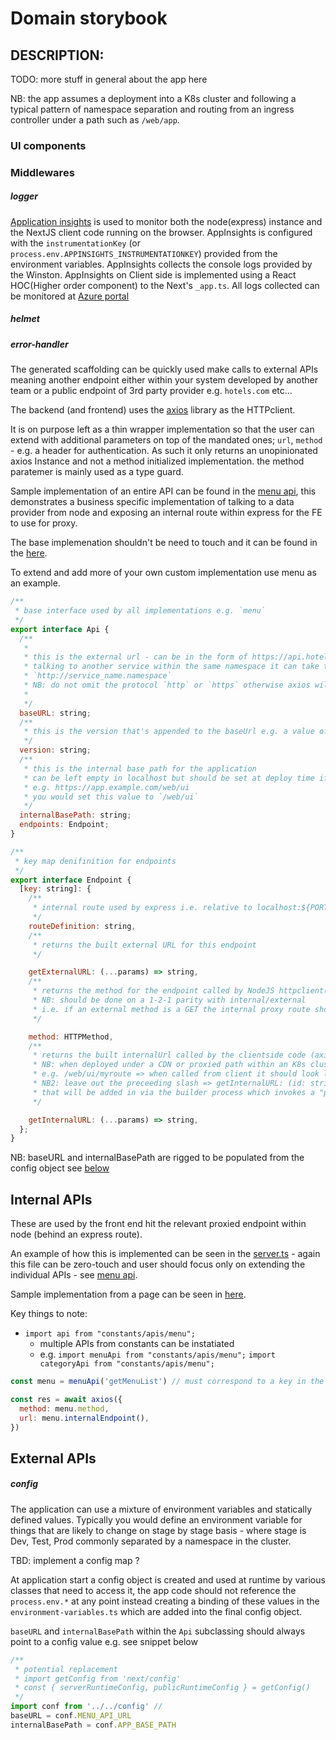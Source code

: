 # Domain storybook

## DESCRIPTION:

TODO: more stuff in general about the app here

NB: the app assumes a deployment into a K8s cluster and following a typical
pattern of namespace separation and routing from an ingress controller under a
path such as `/web/app`.

### UI components

### Middlewares

<!-- should be done as packages -->

##### logger

[Application insights](https://docs.microsoft.com/en-us/azure/azure-monitor/app/app-insights-overview)
is used to monitor both the node(express) instance and the NextJS client code
running on the browser. AppInsights is configured with the `instrumentationKey`
(or `process.env.APPINSIGHTS_INSTRUMENTATIONKEY`) provided from the environment
variables. AppInsights collects the console logs provided by the Winston.
AppInsights on Client side is implemented using a React HOC(Higher order
component) to the Next's `_app.ts`. All logs collected can be monitored at
[Azure portal](https://portal.azure.com/)

##### helmet

##### error-handler

The generated scaffolding can be quickly used make calls to external APIs
meaning another endpoint either within your system developed by another team or
a public endpoint of 3rd party provider e.g. `hotels.com` etc...

The backend (and frontend) uses the [axios](https://github.com/axios/axios)
library as the HTTPclient.

It is on purpose left as a thin wrapper implementation so that the user can
extend with additional parameters on top of the mandated ones; `url`, `method` -
e.g. a header for authentication. As such it only returns an unopinionated axios
Instance and not a method initialized implementation. the method paratemer is
mainly used as a type guard.

Sample implementation of an entire API can be found in the
[menu api](../src/ssr/constants/apis/menu.ts), this demonstrates a business
specific implementation of talking to a data provider from node and exposing an
internal route within express for the FE to use for proxy.

The base implemenation shouldn't be need to touch and it can be found in the
[here](../src/ssr/constants/apis/index.ts).

To extend and add more of your own custom implementation use menu as an example.

```javascript
/**
 * base interface used by all implementations e.g. `menu`
 */
export interface Api {
  /**
   *
   * this is the external url - can be in the form of https://api.hotels.com/foo or when used inside a Kubernetes cluster
   * talking to another service within the same namespace it can take the form of `http://service_name` or
   * `http://service_name.namespace`
   * NB: do not omit the protocol `http` or `https` otherwise axios will default to localhost:80 as it will not recognise it as a valid TLD.
   *
   */
  baseURL: string;
  /**
   * this is the version that's appended to the baseUrl e.g. a value of `v2` => `https://api.hotels.com/foo/v2` || `http://service_name.namespace/v2`
   */
  version: string;
  /**
   * this is the internal base path for the application
   * can be left empty in localhost but should be set at deploy time if your application is not run under the root of your domain
   * e.g. https://app.example.com/web/ui
   * you would set this value to `/web/ui`
   */
  internalBasePath: string;
  endpoints: Endpoint;
}

/**
 * key map denifinition for endpoints
 */
export interface Endpoint {
  [key: string]: {
    /**
     * internal route used by express i.e. relative to localhost:${PORT}/myroute
     */
    routeDefinition: string,
    /**
     * returns the built external URL for this endpoint
     */

    getExternalURL: (...params) => string,
    /**
     * returns the method for the endpoint called by NodeJS httpclient(axios)
     * NB: should be done on a 1-2-1 parity with internal/external
     * i.e. if an external method is a GET the internal proxy route shoudl also be a GET
     */

    method: HTTPMethod,
    /**
     * returns the built internalUrl called by the clientside code (axios) a.k.a BFF
     * NB: when deployed under a CDN or proxied path within an K8s cluster this will be included
     * e.g. /web/ui/myroute => when called from client it should look like this https://app.example.com/web/ui/myroute
     * NB2: leave out the preceeding slash => getInternalURL: (id: string) => `deletemenu/${id}`,
     * that will be added in via the builder process which invokes a "private" method within the Api base class.
     */

    getInternalURL: (...params) => string,
  };
}
```

NB: baseURL and internalBasePath are rigged to be populated from the config
object see [below](####config)

## Internal APIs

These are used by the front end hit the relevant proxied endpoint within node
(behind an express route).

An example of how this is implemented can be seen in the
[server.ts](../src/ssr/server/index.ts) - again this file can be zero-touch and
user should focus only on extending the individual APIs - see
[menu api](../src/ssr/server/api/menu/index.ts).

Sample implementation from a page can be seen in
[here](../src/ssr/components/ApiPane/index.tsx).

Key things to note:

- `import api from "constants/apis/menu";`
  - multiple APIs from constants can be instatiated
  - e.g. `import menuApi from "constants/apis/menu";`
    `import categoryApi from "constants/apis/menu";`

```javascript
const menu = menuApi('getMenuList') // must correspond to a key in the Endpoints for that class's Api implementation

const res = await axios({
  method: menu.method,
  url: menu.internalEndpoint(),
})
```

## External APIs

##### config

The application can use a mixture of environment variables and statically
defined values. Typically you would define an environment variable for things
that are likely to change on stage by stage basis - where stage is Dev, Test,
Prod commonly separated by a namespace in the cluster.

TBD: implement a config map ?

At application start a config object is created and used at runtime by various
classes that need to access it, the app code should not reference the
`process.env.*` at any point instead creating a binding of these values in the
`environment-variables.ts` which are added into the final config object.

`baseURL` and `internalBasePath` within the `Api` subclassing should always
point to a config value e.g. see snippet below

```javascript
/**
 * potential replacement
 * import getConfig from 'next/config'
 * const { serverRuntimeConfig, publicRuntimeConfig } = getConfig()
 */
import conf from '../../config' //
baseURL = conf.MENU_API_URL
internalBasePath = conf.APP_BASE_PATH
```
